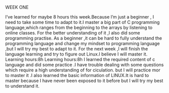 WEEK ONE
                                          
I’ve learned for maybe 8 hours this week.Because I’m just a beginner , I need to take some time to adapt to it.I master a big part of C programming language,which ranges from the beginning to the arrays by listening to online classes. For the better understanding of it ,I also did some programming practise. As a beginner ,it can be hard to fully understand the programming language and change my mindset to programming language ,but I will try my best to adapt to it.
For the next week ,I will finish the language learning and try to figure out Linux.I believe I will master it.
Learning hours:8h
Learning hours:8h
I learned the required content of c language and did some practice .I have trouble dealing with some questions which require a high understanding of for ciculation. but I
will practice mor to master it .I also learned the basic information of LINUX.It is hard to master because I have never been exposed to it before but I will try my best
to understand it.
